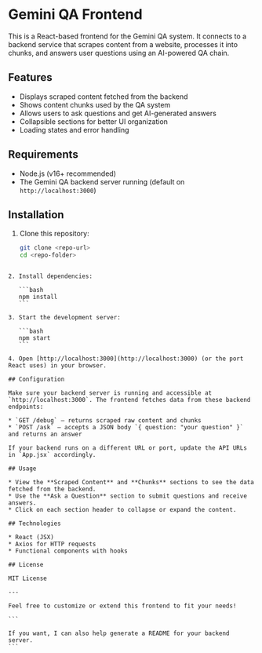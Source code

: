 # Gemini QA Frontend

This is a React-based frontend for the Gemini QA system. It connects to a backend service that scrapes content from a website, processes it into chunks, and answers user questions using an AI-powered QA chain.

## Features

- Displays scraped content fetched from the backend
- Shows content chunks used by the QA system
- Allows users to ask questions and get AI-generated answers
- Collapsible sections for better UI organization
- Loading states and error handling

## Requirements

- Node.js (v16+ recommended)
- The Gemini QA backend server running (default on `http://localhost:3000`)

## Installation

1. Clone this repository:

   ```bash
   git clone <repo-url>
   cd <repo-folder>
````

2. Install dependencies:

   ```bash
   npm install
   ```

3. Start the development server:

   ```bash
   npm start
   ```

4. Open [http://localhost:3000](http://localhost:3000) (or the port React uses) in your browser.

## Configuration

Make sure your backend server is running and accessible at `http://localhost:3000`. The frontend fetches data from these backend endpoints:

* `GET /debug` — returns scraped raw content and chunks
* `POST /ask` — accepts a JSON body `{ question: "your question" }` and returns an answer

If your backend runs on a different URL or port, update the API URLs in `App.jsx` accordingly.

## Usage

* View the **Scraped Content** and **Chunks** sections to see the data fetched from the backend.
* Use the **Ask a Question** section to submit questions and receive answers.
* Click on each section header to collapse or expand the content.

## Technologies

* React (JSX)
* Axios for HTTP requests
* Functional components with hooks

## License

MIT License

---

Feel free to customize or extend this frontend to fit your needs!

```

If you want, I can also help generate a README for your backend server.
```